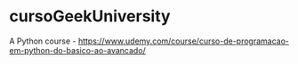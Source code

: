# cursoGeekUniversity
A Python course - https://www.udemy.com/course/curso-de-programacao-em-python-do-basico-ao-avancado/
